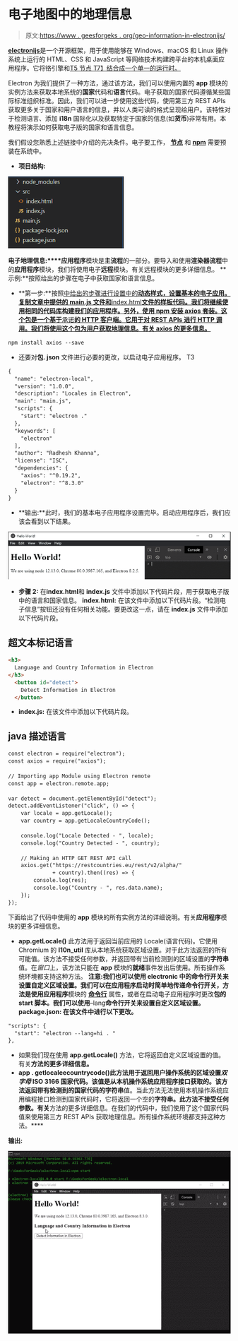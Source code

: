 # 电子地图中的地理信息

> 原文:[https://www . geesforgeks . org/geo-information-in-electronijs/](https://www.geeksforgeeks.org/geo-information-in-electronjs/)

[**electronijs**](https://www.geeksforgeeks.org/introduction-to-electronjs/)是一个开源框架，用于使用能够在 Windows、macOS 和 Linux 操作系统上运行的 HTML、CSS 和 JavaScript 等网络技术构建跨平台的本机桌面应用程序。它将铬引擎和[T5 节点 T7】结合成一个单一的运行时。](https://www.geeksforgeeks.org/introduction-to-nodejs/)

Electron 为我们提供了一种方法，通过该方法，我们可以使用内置的 **app** 模块的实例方法来获取本地系统的**国家**代码和**语言**代码。电子获取的国家代码遵循某些国际标准组织标准。因此，我们可以进一步使用这些代码，使用第三方 REST APIs 获取更多关于国家和用户语言的信息，并以人类可读的格式呈现给用户。该特性对于检测语言、添加 **i18n** 国际化以及获取特定于国家的信息(如**货币**)非常有用。本教程将演示如何获取电子版的国家和语言信息。

我们假设您熟悉上述链接中介绍的先决条件。电子要工作， [**节点**](https://www.geeksforgeeks.org/introduction-to-nodejs/) 和 [**npm**](https://www.geeksforgeeks.org/node-js-npm-node-package-manager/) 需要预装在系统中。

*   **项目结构:**

![Project Structure](img/b6a61537b0f4414c3dbee0fe79907e56.png)

**电子地理信息:****应用程序**模块是**主流程**的一部分。要导入和使用**渲染器流程**中的**应用程序**模块，我们将使用电子**远程**模块。有关远程模块的更多详细信息。
**示例:**按照给出的步骤在电子中获取国家和语言信息。

*   **第一步:**按照[中给出的步骤进行设置中的**动态样式，设置基本的电子应用。复制文章中提供的 **main.js** 文件和**index.html**文件的样板代码。我们将继续使用相同的代码库构建我们的应用程序。另外，使用 **npm** 安装 **axios** 套装。这个包是一个基于**承诺**的 HTTP 客户端。它用于对 REST APIs 进行 HTTP 调用。我们将使用这个包为用户获取地理信息。有关 axios 的更多信息。**](https://www.geeksforgeeks.org/dynamic-styling-in-electronjs/)

```html
npm install axios --save

```

*   还要对**包. json** 文件进行必要的更改，以启动电子应用程序。
    T3

```html
{
  "name": "electron-local",
  "version": "1.0.0",
  "description": "Locales in Electron",
  "main": "main.js",
  "scripts": {
    "start": "electron ."
  },
  "keywords": [
    "electron"
  ],
  "author": "Radhesh Khanna",
  "license": "ISC",
  "dependencies": {
    "axios": "^0.19.2",
    "electron": "^8.3.0"
  }
}

```

*   **输出:**此时，我们的基本电子应用程序设置完毕。启动应用程序后，我们应该会看到以下结果。

[![](img/b32d8f95392fcbe0adbaa31fa63d952f.png)](https://media.geeksforgeeks.org/wp-content/uploads/20200512225834/Output-1105.png)

*   **步骤 2:** 在**index.html**和 **index.js** 文件中添加以下代码片段，用于获取电子版中的语言和国家信息。
    **index.html:** 在该文件中添加以下代码片段。“检测电子信息”按钮还没有任何相关功能。要更改这一点，请在 **index.js** 文件中添加以下代码片段。

## 超文本标记语言

```html
<h3>
  Language and Country Information in Electron
</h3>
  <button id="detect">
    Detect Information in Electron
  </button>
```

*   **index.js:** 在该文件中添加以下代码片段。

## java 描述语言

```html
const electron = require("electron");
const axios = require("axios");

// Importing app Module using Electron remote
const app = electron.remote.app;

var detect = document.getElementById("detect");
detect.addEventListener("click", () => {
    var locale = app.getLocale();
    var country = app.getLocaleCountryCode();

    console.log("Locale Detected - ", locale);
    console.log("Country Detected - ", country);

    // Making an HTTP GET REST API call
    axios.get("https://restcountries.eu/rest/v2/alpha/"
              + country).then((res) => {
        console.log(res);
        console.log("Country - ", res.data.name);
    });
});
```

下面给出了代码中使用的 **app** 模块的所有实例方法的详细说明。有关**应用程序**模块的更多详细信息。

*   **app.getLocale()** 此方法用于返回当前应用的 Locale(语言代码)。它使用 Chromium 的 **l10n_util** 库从本地系统获取区域设置。对于此方法返回的所有可能值。该方法不接受任何参数，并返回带有当前检测到的区域设置的**字符串**值。在*窗口*上，该方法只能在 **app** 模块的**就绪**事件发出后使用。所有操作系统环境都支持这种方法。
    **注意:**我们也可以使用 electronic 中的命令行开关来设置自定义区域设置。我们可以在应用程序启动时简单地传递命令行开关，方法是使用**应用程序**模块的 [**命令行**](https://www.electronjs.org/docs/api/command-line) 属性，或者在启动电子应用程序时更改**包的 **start** 脚本。我们可以使用**–lang**命令行开关来设置自定义区域设置。
    **package.json:** 在该文件中进行以下更改。**

```html
"scripts": {
  "start": "electron --lang=hi . "
},

```

*   如果我们现在使用 **app.getLocale()** 方法，它将返回自定义区域设置的值。有关**方法的更多详细信息。**
*   **app . getlocaleecountrycode()**此方法用于返回用户操作系统的区域设置*双字母* **ISO 3166** 国家代码。该值是从本机操作系统应用程序接口获取的。该方法返回带有检测到的国家代码的**字符串**值。当此方法无法使用本机操作系统应用编程接口检测到国家代码时，它将返回一个空的**字符串。此方法不接受任何参数。有关**方法的更多详细信息。在我们的代码中，我们使用了这个国家代码值来使用第三方 REST APIs 获取地理信息。所有操作系统环境都支持这种方法。****

**输出:**

[![](img/c227c8c61df60f73bdebe0e2f54e456a.png)](https://media.geeksforgeeks.org/wp-content/uploads/20200606205510/Output-1-GIF3.gif)